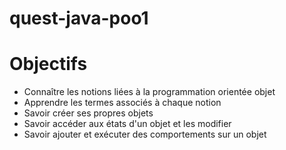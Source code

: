 # quest-java-poo1

# Objectifs
- Connaître les notions liées à la programmation orientée objet
- Apprendre les termes associés à chaque notion
- Savoir créer ses propres objets
- Savoir accéder aux états d'un objet et les modifier
- Savoir ajouter et exécuter des comportements sur un objet
